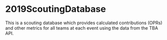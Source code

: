# 2019ScoutingDatabase
This is a scouting database which provides calculated contributions (OPRs) and other metrics for all teams at each event using the data from the TBA API.
